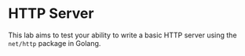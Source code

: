 # HTTP Server

This lab aims to test your ability to write a basic HTTP server using the `net/http` package in Golang.
